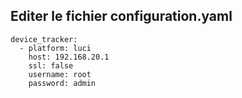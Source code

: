 ## Editer le fichier configuration.yaml
```
device_tracker:
  - platform: luci
    host: 192.168.20.1
    ssl: false
    username: root
    password: admin
```

